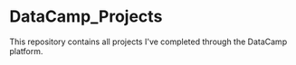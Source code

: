 # DataCamp_Projects

This repository contains all projects I've completed through the DataCamp platform.
